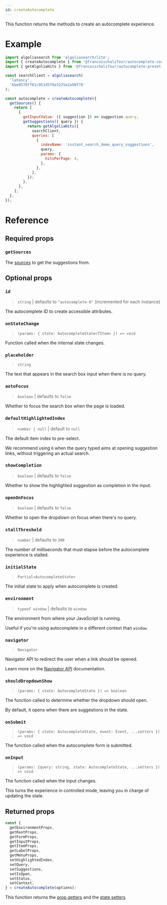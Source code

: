 ```yaml
---
id: createAutocomplete
---
```


This function returns the methods to create an autocomplete experience.

# Example

```js
import algoliasearch from 'algoliasearch/lite';
import { createAutocomplete } from '@francoischalifour/autocomplete-core';
import { getAlgoliaHits } from '@francoischalifour/autocomplete-preset-algolia';

const searchClient = algoliasearch(
  'latency',
  '6be0576ff61c053d5f9a3225e2a90f76'
);

const autocomplete = createAutocomplete({
  getSources() {
    return [
      {
        getInputValue: ({ suggestion }) => suggestion.query,
        getSuggestions({ query }) {
          return getAlgoliaHits({
            searchClient,
            queries: [
              {
                indexName: 'instant_search_demo_query_suggestions',
                query,
                params: {
                  hitsPerPage: 4,
                },
              },
            ],
          });
        },
      },
    ];
  },
});
```

# Reference

## Required props

### `getSources`

The [sources](sources) to get the suggestions from.

## Optional props

### `id`

> `string` | defaults to `"autocomplete-0"` (incremented for each instance)

The autocomplete ID to create accessible attributes.

### `onStateChange`

> `(params: { state: AutocompleteState<TItem> }) => void`

Function called when the internal state changes.

### `placeholder`

> `string`

The text that appears in the search box input when there is no query.

### `autoFocus`

> `boolean` | defaults to `false`

Whether to focus the search box when the page is loaded.

### `defaultHighlightedIndex`

> `number | null` | default to `null`

The default item index to pre-select.

We recommend using `0` when the query typed aims at opening suggestion links, without triggering an actual search.

### `showCompletion`

> `boolean` | defaults to `false`

Whether to show the highlighted suggestion as completion in the input.

### `openOnFocus`

> `boolean` | defaults to `false`

Whether to open the dropdown on focus when there's no query.

### `stallThreshold`

> `number` | defaults to `300`

The number of milliseconds that must elapse before the autocomplete experience is stalled.

### `initialState`

> `Partial<AutocompleteState>`

The initial state to apply when autocomplete is created.

### `environment`

> `typeof window` | defaults to `window`

The environment from where your JavaScript is running.

Useful if you're using autocomplete in a different context than `window`.

### `navigator`

> `Navigator`

Navigator API to redirect the user when a link should be opened.

Learn more on the [Navigator API](navigator-api) documentation.

### `shouldDropdownShow`

> `(params: { state: AutocompleteState }) => boolean`

The function called to determine whether the dropdown should open.

By default, it opens when there are suggestions in the state.

### `onSubmit`

> `(params: { state: AutocompleteState, event: Event, ...setters }) => void`

The function called when the autocomplete form is submitted.

### `onInput`

> `(params: {query: string, state: AutocompleteState, ...setters }) => void`

The function called when the input changes.

This turns the experience in controlled mode, leaving you in charge of updating the state.

## Returned props

```js {2-14}
const {
  getEnvironmentProps,
  getRootProps,
  getFormProps,
  getInputProps,
  getItemProps,
  getLabelProps,
  getMenuProps,
  setHighlightedIndex,
  setQuery,
  setSuggestions,
  setIsOpen,
  setStatus,
  setContext,
} = createAutocomplete(options);
```

This function returns the [prop getters](prop-getters) and the [state setters](state#setters)
